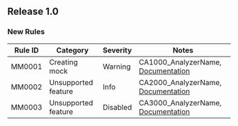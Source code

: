 ﻿## Release 1.0

### New Rules

| Rule ID | Category            | Severity | Notes                                                           |
|---------|---------------------|----------|-----------------------------------------------------------------|
| MM0001  | Creating mock       | Warning  | CA1000_AnalyzerName, [Documentation](CA1000_Documentation_Link) |
| MM0002  | Unsupported feature | Info     | CA2000_AnalyzerName, [Documentation](CA2000_Documentation_Link) |
| MM0003  | Unsupported feature | Disabled | CA3000_AnalyzerName, [Documentation](CA3000_Documentation_Link) |
